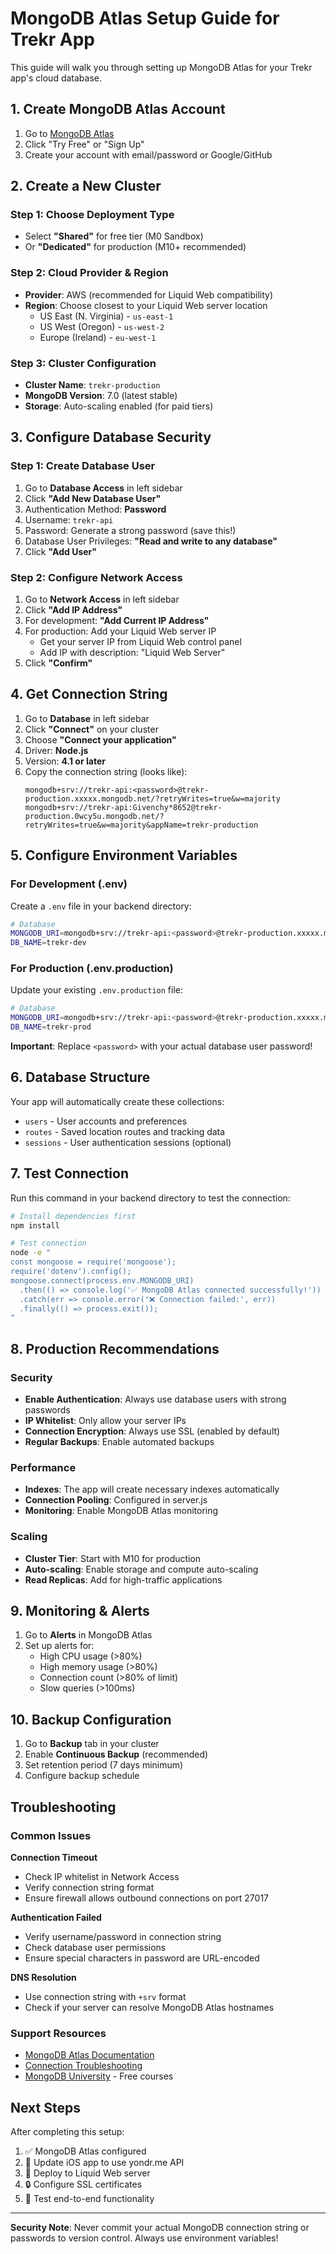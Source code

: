 # MongoDB Atlas Setup Guide for Trekr App

This guide will walk you through setting up MongoDB Atlas for your Trekr app's cloud database.

## 1. Create MongoDB Atlas Account

1. Go to [MongoDB Atlas](https://www.mongodb.com/cloud/atlas)
2. Click "Try Free" or "Sign Up"
3. Create your account with email/password or Google/GitHub

## 2. Create a New Cluster

### Step 1: Choose Deployment Type
- Select **"Shared"** for free tier (M0 Sandbox)
- Or **"Dedicated"** for production (M10+ recommended)

### Step 2: Cloud Provider & Region
- **Provider**: AWS (recommended for Liquid Web compatibility)
- **Region**: Choose closest to your Liquid Web server location
  - US East (N. Virginia) - `us-east-1`
  - US West (Oregon) - `us-west-2`
  - Europe (Ireland) - `eu-west-1`

### Step 3: Cluster Configuration
- **Cluster Name**: `trekr-production`
- **MongoDB Version**: 7.0 (latest stable)
- **Storage**: Auto-scaling enabled (for paid tiers)

## 3. Configure Database Security

### Step 1: Create Database User
1. Go to **Database Access** in left sidebar
2. Click **"Add New Database User"**
3. Authentication Method: **Password**
4. Username: `trekr-api`
5. Password: Generate a strong password (save this!)
6. Database User Privileges: **"Read and write to any database"**
7. Click **"Add User"**

### Step 2: Configure Network Access
1. Go to **Network Access** in left sidebar
2. Click **"Add IP Address"**
3. For development: **"Add Current IP Address"**
4. For production: Add your Liquid Web server IP
   - Get your server IP from Liquid Web control panel
   - Add IP with description: "Liquid Web Server"
5. Click **"Confirm"**

## 4. Get Connection String

1. Go to **Database** in left sidebar
2. Click **"Connect"** on your cluster
3. Choose **"Connect your application"**
4. Driver: **Node.js**
5. Version: **4.1 or later**
6. Copy the connection string (looks like):
   ```
   mongodb+srv://trekr-api:<password>@trekr-production.xxxxx.mongodb.net/?retryWrites=true&w=majority mongodb+srv://trekr-api:Givenchy*8652@trekr-production.0wcy5u.mongodb.net/?retryWrites=true&w=majority&appName=trekr-production

   ```

## 5. Configure Environment Variables

### For Development (.env)
Create a `.env` file in your backend directory:
```bash
# Database
MONGODB_URI=mongodb+srv://trekr-api:<password>@trekr-production.xxxxx.mongodb.net/trekr-dev?retryWrites=true&w=majority
DB_NAME=trekr-dev
```

### For Production (.env.production)
Update your existing `.env.production` file:
```bash
# Database
MONGODB_URI=mongodb+srv://trekr-api:<password>@trekr-production.xxxxx.mongodb.net/trekr-prod?retryWrites=true&w=majority
DB_NAME=trekr-prod
```

**Important**: Replace `<password>` with your actual database user password!

## 6. Database Structure

Your app will automatically create these collections:
- `users` - User accounts and preferences
- `routes` - Saved location routes and tracking data
- `sessions` - User authentication sessions (optional)

## 7. Test Connection

Run this command in your backend directory to test the connection:

```bash
# Install dependencies first
npm install

# Test connection
node -e "
const mongoose = require('mongoose');
require('dotenv').config();
mongoose.connect(process.env.MONGODB_URI)
  .then(() => console.log('✅ MongoDB Atlas connected successfully!'))
  .catch(err => console.error('❌ Connection failed:', err))
  .finally(() => process.exit());
"
```

## 8. Production Recommendations

### Security
- **Enable Authentication**: Always use database users with strong passwords
- **IP Whitelist**: Only allow your server IPs
- **Connection Encryption**: Always use SSL (enabled by default)
- **Regular Backups**: Enable automated backups

### Performance
- **Indexes**: The app will create necessary indexes automatically
- **Connection Pooling**: Configured in server.js
- **Monitoring**: Enable MongoDB Atlas monitoring

### Scaling
- **Cluster Tier**: Start with M10 for production
- **Auto-scaling**: Enable storage and compute auto-scaling
- **Read Replicas**: Add for high-traffic applications

## 9. Monitoring & Alerts

1. Go to **Alerts** in MongoDB Atlas
2. Set up alerts for:
   - High CPU usage (>80%)
   - High memory usage (>80%)
   - Connection count (>80% of limit)
   - Slow queries (>100ms)

## 10. Backup Configuration

1. Go to **Backup** tab in your cluster
2. Enable **Continuous Backup** (recommended)
3. Set retention period (7 days minimum)
4. Configure backup schedule

## Troubleshooting

### Common Issues

**Connection Timeout**
- Check IP whitelist in Network Access
- Verify connection string format
- Ensure firewall allows outbound connections on port 27017

**Authentication Failed**
- Verify username/password in connection string
- Check database user permissions
- Ensure special characters in password are URL-encoded

**DNS Resolution**
- Use connection string with `+srv` format
- Check if your server can resolve MongoDB Atlas hostnames

### Support Resources
- [MongoDB Atlas Documentation](https://docs.atlas.mongodb.com/)
- [Connection Troubleshooting](https://docs.atlas.mongodb.com/troubleshoot-connection/)
- [MongoDB University](https://university.mongodb.com/) - Free courses

## Next Steps

After completing this setup:
1. ✅ MongoDB Atlas configured
2. 🔄 Update iOS app to use yondr.me API
3. 🚀 Deploy to Liquid Web server
4. 🔒 Configure SSL certificates
5. 📱 Test end-to-end functionality

---

**Security Note**: Never commit your actual MongoDB connection string or passwords to version control. Always use environment variables!